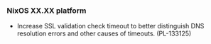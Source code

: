 <!--

A new changelog entry.

Delete placeholder items that do not apply. Empty sections will be removed
automatically during release.

Leave the XX.XX as is: this is a placeholder and will be automatically filled
correctly during the release and helps when backporting over multiple platform
branches.

-->


### NixOS XX.XX platform

- Increase SSL validation check timeout to better distinguish DNS resolution
  errors and other causes of timeouts. (PL-133125)
